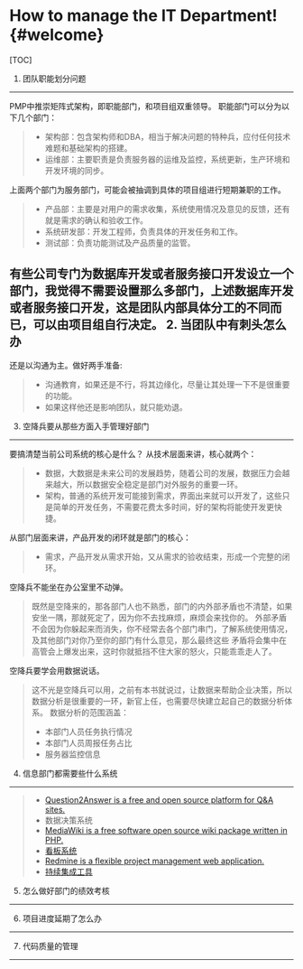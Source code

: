 How to manage the IT Department!		{#welcome}
====================
[TOC]

 1. 团队职能划分问题
--------------
PMP中推崇矩阵式架构，即职能部门，和项目组双重领导。
职能部门可以分为以下几个部门：

>  - 架构部：包含架构师和DBA，相当于解决问题的特种兵，应付任何技术难题和基础架构的搭建。
>  - 运维部：主要职责是负责服务器的运维及监控，系统更新，生产环境和开发环境的同步。

上面两个部门为服务部门，可能会被抽调到具体的项目组进行短期兼职的工作。

>  - 产品部：主要是对用户的需求收集，系统使用情况及意见的反馈，还有就是需求的确认和验收工作。
>  - 系统研发部：开发工程师，负责具体的开发任务和工作。
>  - 测试部：负责功能测试及产品质量的监管。

有些公司专门为数据库开发或者服务接口开发设立一个部门，我觉得不需要设置那么多部门，上述数据库开发或者服务接口开发，这是团队内部具体分工的不同而已，可以由项目组自行决定。
 2. 当团队中有刺头怎么办
--------------
还是以沟通为主。做好两手准备:

>  - 沟通教育，如果还是不行，将其边缘化，尽量让其处理一下不是很重要的功能。
>  - 如果这样他还是影响团队，就只能劝退。

 3. 空降兵要从那些方面入手管理好部门
--------------
要搞清楚当前公司系统的核心是什么？
从技术层面来讲，核心就两个：

>  - 数据，大数据是未来公司的发展趋势，随着公司的发展，数据压力会越来越大，所以数据安全稳定是部门对外服务的重要一环。
>  - 架构，普通的系统开发可能接到需求，界面出来就可以开发了，这些只是简单的开发任务，不需要花费太多时间，好的架构将能使开发更快捷。

从部门层面来讲，产品开发的闭环就是部门的核心：

>  - 需求，产品开发从需求开始，又从需求的验收结束，形成一个完整的闭环。

空降兵不能坐在办公室里不动弹。

> 既然是空降来的，那各部门人也不熟悉，部门的内外部矛盾也不清楚，如果安坐一隅，那就死定了，因为你不去找麻烦，麻烦会来找你的。
> 外部矛盾不会因为你躲起来而消失，你不经常去各个部门串门，了解系统使用情况，及其他部门对你乃至你的部门有什么意见，那么最终这些
> 矛盾将会集中在高管会上爆发出来，这时你就抵挡不住大家的怒火，只能乖乖走人了。

空降兵要学会用数据说话。

> 这不光是空降兵可以用，之前有本书就说过，让数据来帮助企业决策，所以数据分析是很重要的一环，新官上任，也需要尽快建立起自己的数据分析体系。
> 数据分析的范围涵盖：
>  - 本部门人员任务执行情况
>  - 本部门人员周报任务占比
>  - 服务器监控信息

 4. 信息部门都需要些什么系统
--------------

>  - [Question2Answer is a free and open source platform for Q&A sites.][1]
>  - 数据决策系统
>  - [MediaWiki is a free software open source wiki package written in PHP.][2]
>  - [看板系统][3]
>  - [Redmine is a flexible project management web application.][4]
>  - [持续集成工具][5]

 5. 怎么做好部门的绩效考核
--------------
 6. 项目进度延期了怎么办
--------------
 7. 代码质量的管理
--------------


  [1]: http://www.question2answer.org/
  [2]: http://www.mediawiki.org/wiki/MediaWiki
  [3]: https://trello.com
  [4]: http://www.redmine.org/
  [5]: http://jenkins-ci.org/